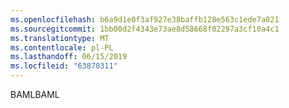 ```yaml
---
ms.openlocfilehash: b6a9d1e0f3af927e38baffb128e563c1ede7a021
ms.sourcegitcommit: 1bb00d2f4343e73ae8d58668f02297a3cf10a4c1
ms.translationtype: MT
ms.contentlocale: pl-PL
ms.lasthandoff: 06/15/2019
ms.locfileid: "63870311"
---
```

<span data-ttu-id="b7462-101">BAML</span><span class="sxs-lookup"><span data-stu-id="b7462-101">BAML</span></span>